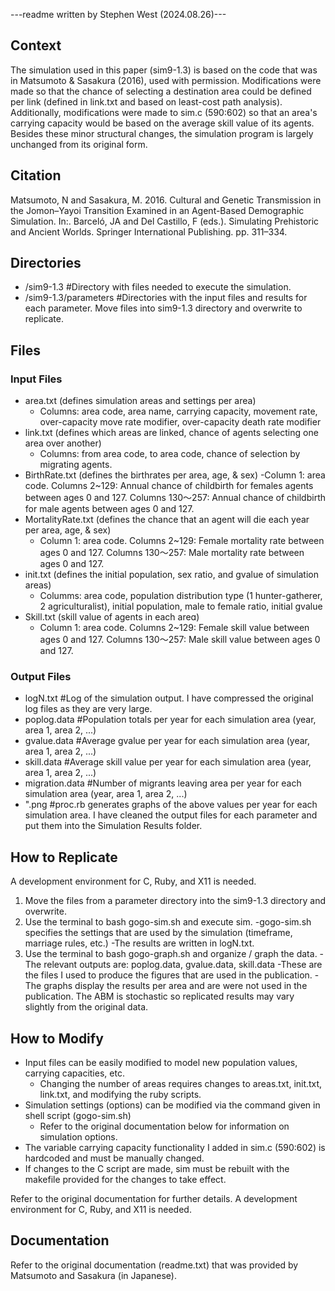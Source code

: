 ---readme written by Stephen West (2024.08.26)---
## Context
The simulation used in this paper (sim9-1.3) is based on the code that was in Matsumoto & Sasakura (2016), used with permission.
Modifications were made so that the chance of selecting a destination area could be defined per link (defined in link.txt and based on least-cost path analysis).
Additionally, modifications were made to sim.c (590:602) so that an area's carrying capacity would be based on the average skill value of its agents.
Besides these minor structural changes, the simulation program is largely unchanged from its original form.

## Citation
Matsumoto, N and Sasakura, M. 2016.
Cultural and Genetic Transmission in the Jomon–Yayoi Transition Examined in an Agent-Based Demographic Simulation. 
In:. Barceló, JA and Del Castillo, F (eds.). Simulating Prehistoric and Ancient Worlds.
Springer International Publishing. pp. 311–334.

## Directories
- /sim9-1.3 #Directory with files needed to execute the simulation.
- /sim9-1.3/parameters #Directories with the input files and results for each parameter. Move files into sim9-1.3 directory and overwrite to replicate.

## Files
### Input Files
- area.txt (defines simulation areas and settings per area)
    - Columns: area code, area name, carrying capacity, movement rate, over-capacity move rate modifier, over-capacity death rate modifier
- link.txt (defines which areas are linked, chance of agents selecting one area over another)
    - Columns: from area code, to area code, chance of selection by migrating agents.
- BirthRate.txt (defines the birthrates per area, age, & sex)
    -Column 1: area code. Columns 2~129: Annual chance of childbirth for females agents between ages 0 and 127. Columns 130〜257: Annual chance of childbirth for male agents between ages 0 and 127.
- MortalityRate.txt (defines the chance that an agent will die each year per area, age, & sex)
    - Column 1: area code. Columns 2~129: Female mortality rate between ages 0 and 127. Columns 130〜257: Male mortality rate between ages 0 and 127.
- init.txt (defines the initial population, sex ratio, and gvalue of simulation areas)
    - Columms: area code, population distribution type (1 hunter-gatherer, 2 agriculturalist), initial population, male to female ratio, initial gvalue
- Skill.txt (skill value of agents in each areɑ)
    - Column 1: area code. Columns 2~129: Female skill value between ages 0 and 127. Columns 130〜257: Male skill value between ages 0 and 127.

### Output Files
- logN.txt #Log of the simulation output. I have compressed the original log files as they are very large.
- poplog.data #Population totals per year for each simulation area (year, area 1, area 2, ...)
- gvalue.data #Average gvalue per year for each simulation area (year, area 1, area 2, ...)
- skill.data #Average skill value per year for each simulation area (year, area 1, area 2, ...)
- migration.data #Number of migrants leaving area per year for each simulation area (year, area 1, area 2, ...)
- ".png #proc.rb generates graphs of the above values per year for each simulation area.
I have cleaned the output files for each parameter and put them into the Simulation Results folder.

## How to Replicate
A development environment for C, Ruby, and X11 is needed.
1. Move the files from a parameter directory into the sim9-1.3 directory and overwrite.
2. Use the terminal to bash gogo-sim.sh and execute sim. 
	-gogo-sim.sh specifies the settings that are used by the simulation (timeframe, marriage rules, etc.)
	-The results are written in logN.txt.
3. Use the terminal to bash gogo-graph.sh and organize / graph the data.
	-The relevant outputs are: poplog.data, gvalue.data, skill.data
	-These are the files I used to produce the figures that are used in the publication.
	-The graphs display the results per area and are were not used in the publication.
The ABM is stochastic so replicated results may vary slightly from the original data.

## How to Modify
- Input files can be easily modified to model new population values, carrying capacities, etc.
    - Changing the number of areas requires changes to areas.txt, init.txt, link.txt, and modifying the ruby scripts.
- Simulation settings (options) can be modified via the command given in shell script (gogo-sim.sh)
    - Refer to the original documentation below for information on simulation options.
- The variable carrying capacity functionality I added in sim.c (590:602) is hardcoded and must be manually changed.
- If changes to the C script are made, sim must be rebuilt with the makefile provided for the changes to take effect.

Refer to the original documentation for further details. A development environment for C, Ruby, and X11 is needed.

## Documentation
Refer to the original documentation (readme.txt) that was provided by Matsumoto and Sasakura (in Japanese). 
